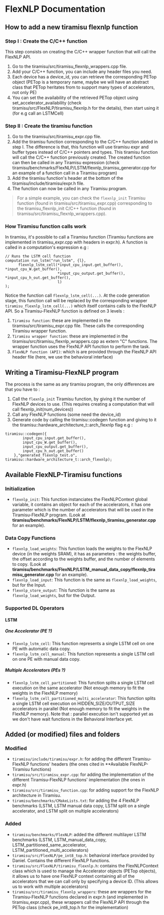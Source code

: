 # FlexNLP Documentation
## How to add a new tiramisu flexnlp function
### Step I : Create the C/C++ function
This step consists on creating the C/C++ wrapper function that will call the FlexNLP API.
1. Go to the tiramisu/src/tiramisu_flexnlp_wrappers.cpp file.
2. Add your C/C++ function, you can include any header files you need.
3. Each device has a device_id, you can retrieve the corresponding PETop object (PETop is a temporary name, maybe we will have an abstract class that PETop heritates from to support many types of accelerators, not only PE)
4. You can set the availability of the retrieved PETop object using set_accelerator_availability (check tiramisu/src/FlexNLP/tiramisu_flexnlp.h for the details), then start using it (for e.g call an LSTMCell)

### Step II : Create the tiramisu function

1. Go to the tiramisu/src/tiramisu_expr.cpp file.
2. Add the tiramisu function corresponding to the C/C++ function added in step I. The difference is that, this function will use tiramisu expr and buffer types instead of C/C++ pointers and types. This tiramisu function will call the C/C++ function previously created. The created function can then be called in any Tiramisu expression (check tiramisu/benchmarks/FlexNLP/LSTM/flexnlp_tiramisu_generator.cpp for an example of a function call in a Tiramisu program)
3. Add the tiramisu function's header at the bottom of the tiramisu/include/tiramisu/expr.h file.
4. The function can now be called in any Tiramisu program.

> For a simple example, you can check the `flexnlp_init` Tiramisu function (found in tiramisu/src/tiramisu_expr.cpp) corresponding to the tiramisu_flexnlp_init C/C++ function (found in tiramisu/src/tiramisu_flexnlp_wrappers.cpp).

### How Tiramisu function calls work
In tiramisu, it's possible to call a Tiramisu function (Tiramisu functions are implemented in tiramisu_expr.cpp with headers in expr.h).
A function is called in a computation's expression e.g :
```
// Runs the LSTM cell function
computation run_lstm("run_lstm", {l},
      flexnlp_lstm_cell(*input_cpu_input.get_buffer(), *input_cpu_W.get_buffer(),
                        *input_cpu_output.get_buffer(), *input_cpu_h_out.get_buffer(),
                        l)
);
```
Notice the function call `flexnlp_lstm_cell(...)`.
At the code generation stage, this function call will be replaced by the corresponding wrapper `tiramisu_flexnlp_lstm_cell(...)` which itself contains calls to the FlexNLP API.
So a Tiramisu-FlexNLP function is defined on 3 levels :
1. `Tiramisu function`: these are implemented in the tiramisu/src/tiramisu_expr.cpp file. These calls the corresponding Tiramisu wrapper function.
2. `Tiramisu wrapper function`: these are implemented in the tiramisu/src/tiramisu_flexnlp_wrappers.cpp as extern "C" functions. The wrapper function uses the FlexNLP API function to perform the task.
3. `FlexNLP function (API)`: which is are provided through the FlexNLP API header file (here, we use the behavioral interface)

## Writing a Tiramisu-FlexNLP program
The process is the same as any tiramisu program, the only differences are that you have to :
1. Call the `flexnlp_init` Tiramisu function, by giving it the number of FlexNLP devices to use. (This requires creating a computation that will call flexnlp_init(num_devices))
2. Call any FlexNLP functions (some need the device_id)
3. Generate code by calling the tiramisu::codegen function and giving to it the tiramisu::hardware_architecture_t::arch_flexnlp flag e.g :
```
tiramisu::codegen({
        input_cpu_input.get_buffer(),
        input_cpu_W.get_buffer(),
        input_cpu_output.get_buffer(),
        input_cpu_h_out.get_buffer()
    },"generated_flexnlp_test.o", tiramisu::hardware_architecture_t::arch_flexnlp);
```

## Available FlexNLP-Tiramisu functions
### Initialization
- `flexnlp_init`: This function instanciates the FlexNLPContext global variable, it contains an object for each of the accelerators, it has one parameter which is the number of accelerators that will be used in the Tiramisu-FlexNLP program. (Look at **tiramisu/benchmarks/FlexNLP/LSTM/flexnlp_tiramisu_generator.cpp** for an example).
### Data Copy Functions
- `flexnlp_load_weights`: This function loads the weights to the FlexNLP device (in the weights SRAM), it has as parameters : the weights buffer, the offset according to the weights buffer, and the number of elements to copy. (Look at **tiramisu/benchmarks/FlexNLP/LSTM_manual_data_copy/flexnlp_tiramisu_generator.cpp** for an example).
- `flexnlp_load_input`: This function is the same as `flexnlp_load_weights`, but for the Input.
- `flexnlp_store_output`: This function is the same as `flexnlp_load_weights`, but for the Output.

### Supported DL Operators
#### LSTM
##### One Accelerator (PE ?)
- `flexnlp_lstm_cell`: This function represents a single LSTM cell on one PE with automatic data copy.
- `flexnlp_lstm_cell_manual`: This function represents a single LSTM cell on one PE with manual data copy.

##### Multiple Accelerators (PEs ?)
- `flexnlp_lstm_cell_partitioned`: This function splits a single LSTM cell execution on the same accelerator (Not enough memory to fit the weights in the FlexNLP memory)
- `flexnlp_lstm_cell_partitioned_multi_accelerator`: This function splits a single LSTM cell execution on HIDDEN_SIZE/OUTPUT_SIZE accelerators in parallel (Not enough memory to fit the weights in the FlexNLP memory). Note that : parallel execution isn't supported yet as we don't have wait functions in the Behavioral Interface yet.

## Added (or modified) files and folders

### Modified
- `tiramisu/include/tiramisu/expr.h`: for adding the different Tiramisu-FlexNLP functions' headers (the ones cited in **Available FlexNLP-Tiramisu functions)
- `tiramisu/src/tiramisu_expr.cpp`: for adding the implementation of the different Tiramisu-FlexNLP functions' implementation (the ones in expr.h)
- `tiramisu/src/tiramisu_function.cpp`: for adding support for the FlexNLP architecture in Tiramisu.
- `tiramisu/benchmarks/CMakeLists.txt`: for adding the 4 FlexNLP benchmarks (LSTM, LSTM manual data copy, LSTM split on a single accelerator, and LSTM split on multiple accelerators)

### Added
- `tiramisu/benchmarks/FlexNLP`: added the different multilayer LSTM benchmarks (LSTM, LSTM_manual_data_copy, LSTM_partitioned_same_accelerator, LSTM_partitioned_multi_accelerators)
- `tiramisu/src/FlexNLP/pe_int8_top.h`: behavioral interface provided by Daniel. Contains the different FlexNLP functions.
- `tiramisu/src/FlexNLP/tiramisu_flexnlp.h`: contains the FlexNLPContext class which is used to manage the Accelerator objects (PETop objects), it allows us to have one FlexNLP context containing all of the accelerators that we can call only by specifying a device ID. (This allows us to work with multiple accelerators)
- `tiramisu/src/tiramisu_flexnlp_wrappers`: these are wrappers for the Tiramisu-FlexNLP functions declared in expr.h (and implemented in tiramisu_expr.cpp), these wrappers call the FlexNLP API through the PETop class (check pe_int8_top.h for the implementation)
